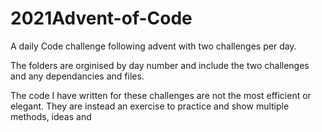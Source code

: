 # 2021Advent-of-Code

A daily Code challenge following advent with two challenges per day.

The folders are orginised by day number and include the two challenges and any dependancies and files.

The code I have written for these challenges are not the most efficient or elegant. They are instead an exercise to practice and show multiple methods, ideas and 

